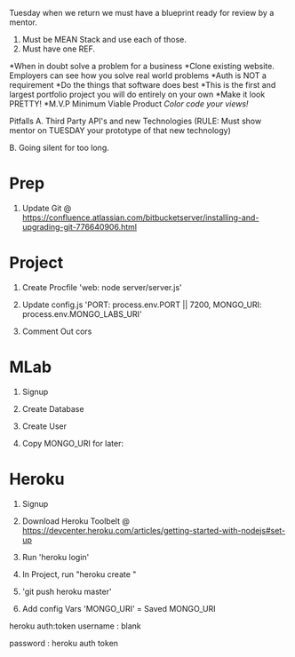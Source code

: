 Tuesday when we return we must have a blueprint ready for review by a mentor.

1. Must be MEAN Stack and use each of those.
2. Must have one REF.

*When in doubt solve a problem for a business
*Clone existing website. Employers can see how you solve real world problems
*Auth is NOT a requirement
*Do the things that software does best
*This is the first and largest portfolio project you will do entirely on your own
*Make it look PRETTY!
*M.V.P Minimum Viable Product
*Color code your views!*


Pitfalls
A. Third Party API's and new Technologies (RULE: Must show mentor on TUESDAY your prototype of that new technology)

B. Going silent for too long.


Prep
==========================
1. Update Git @ https://confluence.atlassian.com/bitbucketserver/installing-and-upgrading-git-776640906.html

Project
==========================
1. Create Procfile
   'web: node server/server.js'

2. Update config.js
   'PORT: process.env.PORT || 7200,
    MONGO_URI: process.env.MONGO_LABS_URI'

3. Comment Out cors

MLab
==========================
1. Signup

2. Create Database

3. Create User

4. Copy MONGO_URI for later:

Heroku
==========================
1. Signup

2. Download Heroku Toolbelt @ https://devcenter.heroku.com/articles/getting-started-with-nodejs#set-up

3. Run 'heroku login'

4. In Project, run "heroku create <Project Name>"

5. 'git push heroku master'

6. Add config Vars 'MONGO_URI' = Saved MONGO_URI

heroku auth:token
username : blank

password : heroku auth token
